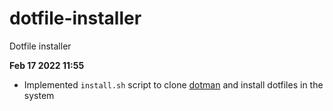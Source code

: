 # dotfile-installer
Dotfile installer

**Feb 17 2022 11:55**
- Implemented ```install.sh``` script to clone [dotman](https://github.com/atomixcloud/dotman) and install dotfiles in the system

